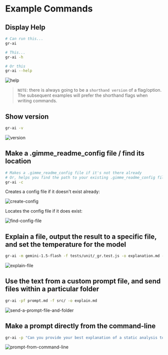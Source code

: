 # Example Commands

## Display Help

```sh
# Can run this...
gr-ai

# This...
gr-ai -h

# Or this
gr-ai --help
```

![help](assets/images/help.png)

> `NOTE`: there is always going to be a `shorthand version` of a flag/option. The subsequent examples will prefer the shorthand flags when writing commands.

## Show version

```sh
gr-ai -v
```

![version](assets/images/version.png)

## Make a .gimme_readme_config file / find its location

```sh
# Makes a .gimme_readme_config file if it's not there already
# Or, helps you find the path to your existing .gimme_readme_config file
gr-ai -c
```

Creates a config file if it doesn't exist already:

![create-config](assets/images/create-config.png)

Locates the config file if it does exist:

![find-config-file](assets/images/find-config.png)

## Explain a file, output the result to a specific file, and set the temperature for the model

```sh
gr-ai -m gemini-1.5-flash -f tests/unit/_gr.test.js -o explanation.md -t 0.1
```

![explain-file](assets/images/explain-file.png)

## Use the text from a custom prompt file, and send files within a particular folder

```sh
gr-ai -pf prompt.md -f src/ -o explain.md
```

![send-a-prompt-file-and-folder](assets/images/send-a-prompt-file-and-folder.png)

## Make a prompt directly from the command-line

```sh
gr-ai -p "Can you provide your best explanation of a static analysis tool, with examples in JavaScript?" -o explanation.md
```

![prompt-from-command-line](assets/images/prompt-from-command-line.png)
